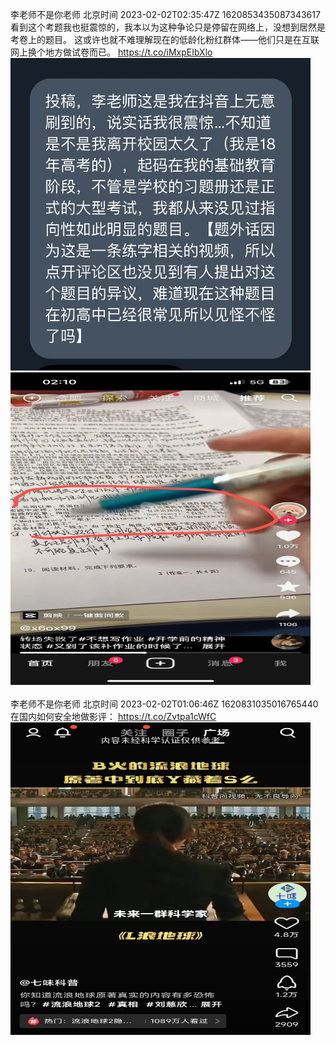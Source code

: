 李老师不是你老师 北京时间 2023-02-02T02:35:47Z 1620853435087343617<br>看到这个考题我也挺震惊的，我本以为这种争论只是停留在网络上，没想到居然是考卷上的题目。
这或许也就不难理解现在的低龄化粉红群体——他们只是在互联网上换个地方做试卷而已。 https://t.co/iMxpEIbXlo<br><img src='/temp/image/2023/x-Month-2/1620853435087343617_0.jpg' width='480' height='500'><img src='/temp/image/2023/x-Month-2/1620853435087343617_1.jpg' width='480' height='500'><br><br>李老师不是你老师 北京时间 2023-02-02T01:06:46Z 1620831035016765440<br>在国内如何安全地做影评： https://t.co/Zvtpa1cWfC<br><img src='/temp/image/2023/x-Month-2/1620831035016765440_0.jpg' width='480' height='500'><br><br>